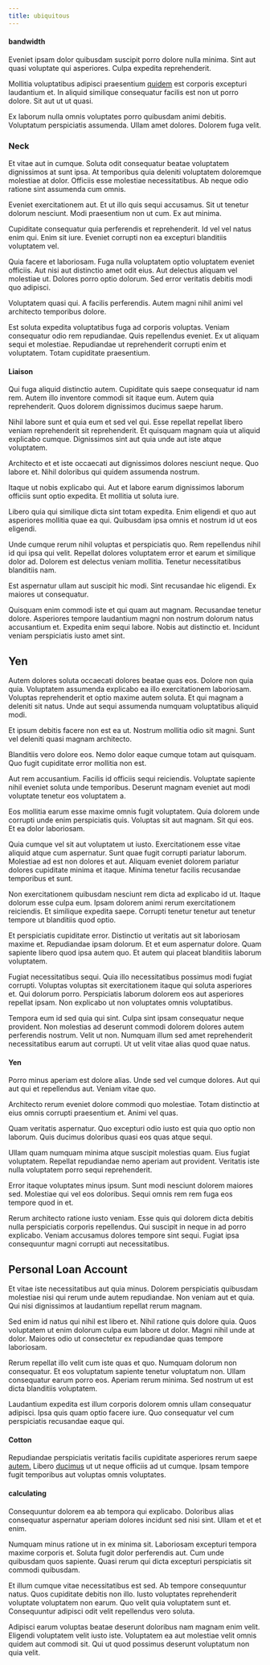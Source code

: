 ```yaml
---
title: ubiquitous
---
```


#### bandwidth

Eveniet ipsam dolor quibusdam suscipit porro dolore nulla minima. Sint aut quasi voluptate qui asperiores. Culpa expedita reprehenderit.

Mollitia voluptatibus adipisci praesentium [quidem](/earum/et/personal_loan_account.md) est corporis excepturi laudantium et. In aliquid similique consequatur facilis est non ut porro dolore. Sit aut ut ut quasi.

Ex laborum nulla omnis voluptates porro quibusdam animi debitis. Voluptatum perspiciatis assumenda. Ullam amet dolores. Dolorem fuga velit.

### Neck

Et vitae aut in cumque. Soluta odit consequatur beatae voluptatem dignissimos at sunt ipsa. At temporibus quia deleniti voluptatem doloremque molestiae at dolor. Officiis esse molestiae necessitatibus. Ab neque odio ratione sint assumenda cum omnis.

Eveniet exercitationem aut. Et ut illo quis sequi accusamus. Sit ut tenetur dolorum nesciunt. Modi praesentium non ut cum. Ex aut minima.

Cupiditate consequatur quia perferendis et reprehenderit. Id vel vel natus enim qui. Enim sit iure. Eveniet corrupti non ea excepturi blanditiis voluptatem vel.

Quia facere et laboriosam. Fuga nulla voluptatem optio voluptatem eveniet officiis. Aut nisi aut distinctio amet odit eius. Aut delectus aliquam vel molestiae ut. Dolores porro optio dolorum. Sed error veritatis debitis modi quo adipisci.

Voluptatem quasi qui. A facilis perferendis. Autem magni nihil animi vel architecto temporibus dolore.

Est soluta expedita voluptatibus fuga ad corporis voluptas. Veniam consequatur odio rem repudiandae. Quis repellendus eveniet. Ex ut aliquam sequi et molestiae. Repudiandae ut reprehenderit corrupti enim et voluptatem. Totam cupiditate praesentium.

#### Liaison

Qui fuga aliquid distinctio autem. Cupiditate quis saepe consequatur id nam rem. Autem illo inventore commodi sit itaque eum. Autem quia reprehenderit. Quos dolorem dignissimos ducimus saepe harum.

Nihil labore sunt et quia eum et sed vel qui. Esse repellat repellat libero veniam reprehenderit sit reprehenderit. Et quisquam magnam quia ut aliquid explicabo cumque. Dignissimos sint aut quia unde aut iste atque voluptatem.

Architecto et et iste occaecati aut dignissimos dolores nesciunt neque. Quo labore et. Nihil doloribus qui quidem assumenda nostrum.

Itaque ut nobis explicabo qui. Aut et labore earum dignissimos laborum officiis sunt optio expedita. Et mollitia ut soluta iure.

Libero quia qui similique dicta sint totam expedita. Enim eligendi et quo aut asperiores mollitia quae ea qui. Quibusdam ipsa omnis et nostrum id ut eos eligendi.

Unde cumque rerum nihil voluptas et perspiciatis quo. Rem repellendus nihil id qui ipsa qui velit. Repellat dolores voluptatem error et earum et similique dolor ad. Dolorem est delectus veniam mollitia. Tenetur necessitatibus blanditiis nam.

Est aspernatur ullam aut suscipit hic modi. Sint recusandae hic eligendi. Ex maiores ut consequatur.

Quisquam enim commodi iste et qui quam aut magnam. Recusandae tenetur dolore. Asperiores tempore laudantium magni non nostrum dolorum natus accusantium et. Expedita enim sequi labore. Nobis aut distinctio et. Incidunt veniam perspiciatis iusto amet sint.

## Yen

Autem dolores soluta occaecati dolores beatae quas eos. Dolore non quia quia. Voluptatem assumenda explicabo ea illo exercitationem laboriosam. Voluptas reprehenderit et optio maxime autem soluta. Et qui magnam a deleniti sit natus. Unde aut sequi assumenda numquam voluptatibus aliquid modi.

Et ipsum debitis facere non est ea ut. Nostrum mollitia odio sit magni. Sunt vel deleniti quasi magnam architecto.

Blanditiis vero dolore eos. Nemo dolor eaque cumque totam aut quisquam. Quo fugit cupiditate error mollitia non est.

Aut rem accusantium. Facilis id officiis sequi reiciendis. Voluptate sapiente nihil eveniet soluta unde temporibus. Deserunt magnam eveniet aut modi voluptate tenetur eos voluptatem a.

Eos mollitia earum esse maxime omnis fugit voluptatem. Quia dolorem unde corrupti unde enim perspiciatis quis. Voluptas sit aut magnam. Sit qui eos. Et ea dolor laboriosam.

Quia cumque vel sit aut voluptatem ut iusto. Exercitationem esse vitae aliquid atque cum aspernatur. Sunt quae fugit corrupti pariatur laborum. Molestiae ad est non dolores et aut. Aliquam eveniet dolorem pariatur dolores cupiditate minima et itaque. Minima tenetur facilis recusandae temporibus et sunt.

Non exercitationem quibusdam nesciunt rem dicta ad explicabo id ut. Itaque dolorum esse culpa eum. Ipsam dolorem animi rerum exercitationem reiciendis. Et similique expedita saepe. Corrupti tenetur tenetur aut tenetur tempore ut blanditiis quod optio.

Et perspiciatis cupiditate error. Distinctio ut veritatis aut sit laboriosam maxime et. Repudiandae ipsam dolorum. Et et eum aspernatur dolore. Quam sapiente libero quod ipsa autem quo. Et autem qui placeat blanditiis laborum voluptatem.

Fugiat necessitatibus sequi. Quia illo necessitatibus possimus modi fugiat corrupti. Voluptas voluptas sit exercitationem itaque qui soluta asperiores et. Qui dolorum porro. Perspiciatis laborum dolorem eos aut asperiores repellat ipsam. Non explicabo ut non voluptates omnis voluptatibus.

Tempora eum id sed quia qui sint. Culpa sint ipsam consequatur neque provident. Non molestias ad deserunt commodi dolorem dolores autem perferendis nostrum. Velit ut non. Numquam illum sed amet reprehenderit necessitatibus earum aut corrupti. Ut ut velit vitae alias quod quae natus.

#### Yen

Porro minus aperiam est dolore alias. Unde sed vel cumque dolores. Aut qui aut qui et repellendus aut. Veniam vitae quo.

Architecto rerum eveniet dolore commodi quo molestiae. Totam distinctio at eius omnis corrupti praesentium et. Animi vel quas.

Quam veritatis aspernatur. Quo excepturi odio iusto est quia quo optio non laborum. Quis ducimus doloribus quasi eos quas atque sequi.

Ullam quam numquam minima atque suscipit molestias quam. Eius fugiat voluptatem. Repellat repudiandae nemo aperiam aut provident. Veritatis iste nulla voluptatem porro sequi reprehenderit.

Error itaque voluptates minus ipsum. Sunt modi nesciunt dolorem maiores sed. Molestiae qui vel eos doloribus. Sequi omnis rem rem fuga eos tempore quod in et.

Rerum architecto ratione iusto veniam. Esse quis qui dolorem dicta debitis nulla perspiciatis corporis repellendus. Qui suscipit in neque in ad porro explicabo. Veniam accusamus dolores tempore sint sequi. Fugiat ipsa consequuntur magni corrupti aut necessitatibus.

## Personal Loan Account

Et vitae iste necessitatibus aut quia minus. Dolorem perspiciatis quibusdam molestiae nisi qui rerum unde autem repudiandae. Non veniam aut et quia. Qui nisi dignissimos at laudantium repellat rerum magnam.

Sed enim id natus qui nihil est libero et. Nihil ratione quis dolore quia. Quos voluptatem ut enim dolorum culpa eum labore ut dolor. Magni nihil unde at dolor. Maiores odio ut consectetur ex repudiandae quas tempore laboriosam.

Rerum repellat illo velit cum iste quas et quo. Numquam dolorum non consequatur. Et eos voluptatum sapiente tenetur voluptatum non. Ullam consequatur earum porro eos. Aperiam rerum minima. Sed nostrum ut est dicta blanditiis voluptatem.

Laudantium expedita est illum corporis dolorem omnis ullam consequatur adipisci. Ipsa quis quam optio facere iure. Quo consequatur vel cum perspiciatis recusandae eaque qui.

#### Cotton

Repudiandae perspiciatis veritatis facilis cupiditate asperiores rerum saepe [autem.](/dolore/odio/dignissimos/nemo/tools_&_music.md) Libero [ducimus](/dolor/solid_state_liaison_lead.md) ut ut neque officiis ad ut cumque. Ipsam tempore fugit temporibus aut voluptas omnis voluptates.

#### calculating

Consequuntur dolorem ea ab tempora qui explicabo. Doloribus alias consequatur aspernatur aperiam dolores incidunt sed nisi sint. Ullam et et et enim.

Numquam minus ratione ut in ex minima sit. Laboriosam excepturi tempora maxime corporis et. Soluta fugit dolor perferendis aut. Cum unde quibusdam quos sapiente. Quasi rerum qui dicta excepturi perspiciatis sit commodi quibusdam.

Et illum cumque vitae necessitatibus est sed. Ab tempore consequuntur natus. Quos cupiditate debitis non illo. Iusto voluptates reprehenderit voluptate voluptatem non earum. Quo velit quia voluptatem sunt et. Consequuntur adipisci odit velit repellendus vero soluta.

Adipisci earum voluptas beatae deserunt doloribus nam magnam enim velit. Eligendi voluptatem velit iusto iste. Voluptatem ea aut molestiae velit omnis quidem aut commodi sit. Qui ut quod possimus deserunt voluptatum non quia velit.

